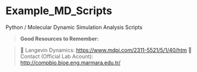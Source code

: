 # Example_MD_Scripts
Python / Molecular Dynamic Simulation Analysis Scripts 

>  **Good Resources to Remember:**

>  🔗 Langevin Dynamics: https://www.mdpi.com/2311-5521/5/1/40/htm
>  🔗 Contact (Official Lab Acount): http://compbio.bioe.eng.marmara.edu.tr/

